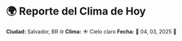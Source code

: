 # 🌍 Reporte del Clima de Hoy

**Ciudad:** Salvador, BR 🌐
**Clima:** ☀️ Cielo claro
**Fecha:** 📅 04, 03, 2025 🚀
